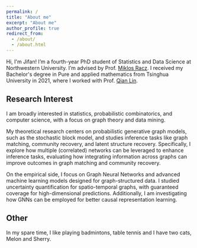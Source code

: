 ```yaml
---
permalink: /
title: "About me"
excerpt: "About me"
author_profile: true
redirect_from: 
  - /about/
  - /about.html
---
```


Hi, I'm Jifan!
I’m a fourth-year PhD student of Statistics and Data Science at Northwestern University. I’m advised by Prof. [Miklos Racz](https://racz.statistics.northwestern.edu/). I received my Bachelor's degree in Pure and applied mathematics from Tsinghua University in 2021, where I worked with Prof. [Qian Lin](https://sites.google.com/site/qianlincd/). 

Research Interest
------


I am broadly interested in statistics, probabilistic combinatorics, and computer science, with a  focus on graph theory and data mining. 

My theoretical research centers on probabilistic generative graph models, such as the stochastic block model, and studies inference tasks like graph matching, community recovery, and latent structure recovery. Specifically, I explore how multiple (correlated) networks can be leveraged to enhance inference tasks, evaluating how integrating information across graphs can improve outcomes in graph matching and community recovery.

On the empirical side, I focus on Graph Neural Networks and advanced machine learning models designed for graph-structured data. I studied uncertainty quantification for spatio-temporal graphs, with guaranteed coverage for high-dimensional predictions. Additionally, I am investigating how GNNs can be employed for better causal representation learning.



Other
------
In my spare time, I like playing badmintons, table tennis and I have two cats, Melon and Sherry. 





